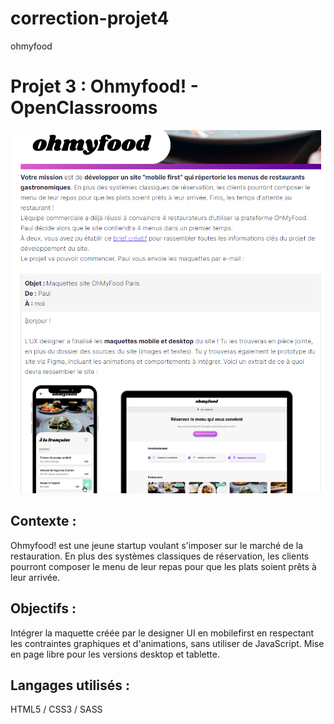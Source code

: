 # correction-projet4
ohmyfood
# Projet 3 : Ohmyfood! - OpenClassrooms

![ img projet](/public/images/Capture.PNG)

## Contexte :
Ohmyfood! est une jeune startup voulant s'imposer sur le marché de la restauration. En plus des systèmes classiques de réservation, les clients pourront composer le menu de leur repas pour que les plats soient prêts à leur arrivée.

## Objectifs :
Intégrer la maquette créée par le designer UI en mobilefirst en respectant les contraintes graphiques et d'animations, sans utiliser de JavaScript. Mise en page libre pour les versions desktop et tablette.

## Langages utilisés :
HTML5 / CSS3 / SASS
